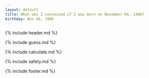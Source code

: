 ```yaml
---
layout: default
title: When was I conceived if I was born on November 04, 1906?
birthday: Nov 04, 1906
---
```


{% include header.md %}

{% include guess.md %}

{% include calculate.md %}

{% include safety.md %}

{% include footer.md %}



